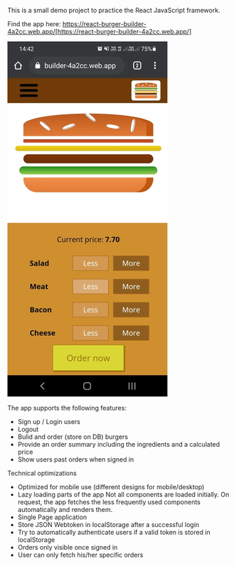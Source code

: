 This is a small demo project to practice the React JavaScript framework.

Find the app here: https://react-burger-builder-4a2cc.web.app/[https://react-burger-builder-4a2cc.web.app/]

![App preview](https://github.com/RapTho/ReactDemoBurgerApp/blob/main/readme_image.jpg)

The app supports the following features:
- Sign up / Login users
- Logout
- Bulid and order (store on DB) burgers
- Provide an order summary including the ingredients and a calculated price
- Show users past orders when signed in

Technical optimizations
- Optimized for mobile use (different designs for mobile/desktop)
- Lazy loading parts of the app
  Not all components are loaded initially. On request, the app fetches the less frequently used components automatically and renders them.
- Single Page application
- Store JSON Webtoken in localStorage after a successful login
- Try to automatically authenticate users if a valid token is stored in localStorage
- Orders only visible once signed in
- User can only fetch his/her specific orders
